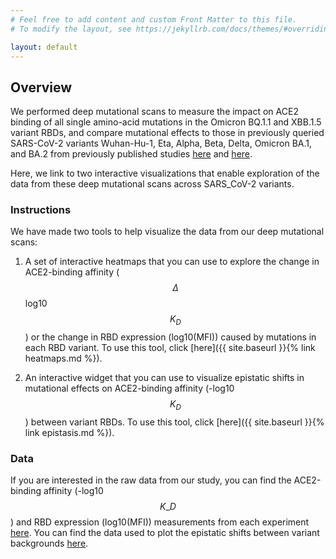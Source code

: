 ```yaml
---
# Feel free to add content and custom Front Matter to this file.
# To modify the layout, see https://jekyllrb.com/docs/themes/#overriding-theme-defaults

layout: default
---
```


## Overview 

We performed deep mutational scans to measure the impact on ACE2 binding of all single amino-acid mutations in the Omicron BQ.1.1 and XBB.1.5 variant RBDs, and compare mutational effects to those in previously queried SARS-CoV-2 variants Wuhan-Hu-1, Eta, Alpha, Beta, Delta, Omicron BA.1, and BA.2 from previously published studies [here](https://www.science.org/doi/10.1126/science.abo7896) and [here](https://journals.plos.org/plospathogens/article?id=10.1371/journal.ppat.1010951).

Here, we link to two interactive visualizations that enable exploration of the data from these deep mutational scans across SARS_CoV-2 variants.


### Instructions 

We have made two tools to help visualize the data from our deep mutational scans:

1. A set of interactive heatmaps that you can use to explore the change in ACE2-binding affinity ($$\Delta$$log10 $$K_D$$) or the change in RBD expression (log10(MFI)) caused by mutations in each RBD variant. To use this tool, click [here]({{ site.baseurl }}{% link heatmaps.md %}).

2. An interactive widget that you can use to visualize epistatic shifts in mutational effects on ACE2-binding affinity (-log10 $$K_D$$) between variant RBDs. To use this tool, click [here]({{ site.baseurl }}{% link epistasis.md %}).  

### Data

If you are interested in the raw data from our study, you can find the ACE2-binding affinity (-log10 $$K\_D$$) and RBD expression (log10(MFI)) measurements from each experiment [here](https://github.com/tstarrlab/SARS-CoV-2-RBD_DMS_Omicron-XBB-BQ/blob/main/results/final_variant_scores/final_variant_scores.csv). You can find the data used to plot the epistatic shifts between variant backgrounds [here](https://github.com/tstarrlab/SARS-CoV-2-RBD_DMS_Omicron-XBB-BQ/blob/main/results/epistatic_shifts/JSD_by_target.csv).
